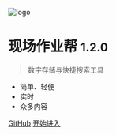 <!-- _coverpage.md -->

![logo](/安全保障.svg)

# 现场作业帮 <small>1.2.0</small>

> 数字存储与快捷搜索工具

- 简单、轻便 
- 实时
- 众多内容

[GitHub](https://github.com/yuri1900/yuri1900.github.io/)
[开始进入](README.md)
